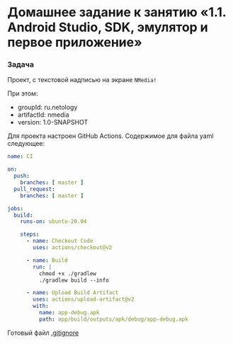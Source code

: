 # Домашнее задание к занятию «1.1. Android Studio, SDK, эмулятор и первое приложение»

### Задача
Проект, с текстовой надписью на экране `NMedia!`

При этом:
* groupId: ru.netology
* artifactId: nmedia
* version: 1.0-SNAPSHOT

Для проекта настроен GitHub Actions.
Содержимое для файла yaml следующее:

```yaml
name: CI

on:
  push:
    branches: [ master ]
  pull_request:
    branches: [ master ]

jobs:
  build:
    runs-on: ubuntu-20.04

    steps:
      - name: Checkout Code
        uses: actions/checkout@v2

      - name: Build
        run: |
          chmod +x ./gradlew
          ./gradlew build --info

      - name: Upload Build Artifact
        uses: actions/upload-artifact@v2
        with:
          name: app-debug.apk
          path: app/build/outputs/apk/debug/app-debug.apk
```


Готовый файл [.gitignore](../.gitignore)

